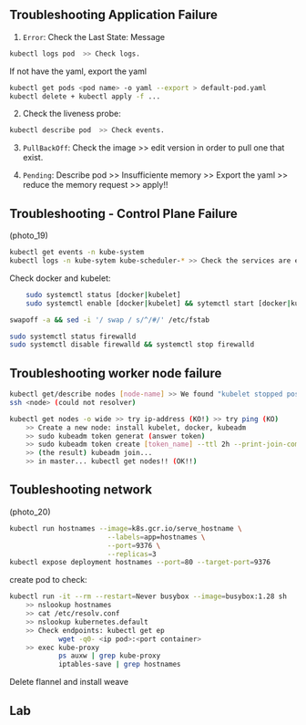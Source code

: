 ## Troubleshooting Application Failure

1. `Error`: Check the Last State: Message

```bash
kubectl logs pod  >> Check logs.
```

If not have the yaml, export the yaml

```bash
kubectl get pods <pod name> -o yaml --export > default-pod.yaml
kubectl delete + kubectl apply -f ...
```

2. Check the liveness probe:

```bash
kubectl describe pod  >> Check events.
```

3. `PullBackOff`:
Check the image >> edit version in order to pull one that exist.

4. `Pending`:
Describe pod >> Insufficiente memory >> Export the yaml >> reduce the memory request >> apply!!

## Troubleshooting - Control Plane Failure

(photo_19)

```bash
kubectl get events -n kube-system
kubectl logs -n kube-sytem kube-scheduler-* >> Check the services are enable
```

Check docker and kubelet:

```bash
    sudo systemctl status [docker|kubelet]
    sudo systemctl enable [docker|kubelet] && sytemctl start [docker|kubelet]
```

```bash
swapoff -a && sed -i '/ swap / s/^/#/' /etc/fstab
```

```bash
sudo systemctl status firewalld
sudo systemctl disable firewalld && systemctl stop firewalld
```

## Troubleshooting worker node failure

```bash
kubectl get/describe nodes [node-name] >> We found "kubelet stopped posting node status."
ssh <node> (could not resolver)
```

```bash
kubectl get nodes -o wide >> try ip-address (KO!) >> try ping (KO)
    >> Create a new node: install kubelet, docker, kubeadm
    >> sudo kubeadm token generat (answer token)
    >> sudo kubeadm token create [token_name] --ttl 2h --print-join-command
    >> (the result) kubeadm join...
    >> in master... kubectl get nodes!! (OK!!)
```

## Toubleshooting network

(photo_20)

```bash
kubectl run hostnames --image=k8s.gcr.io/serve_hostname \
                        --labels=app=hostnames \
                        --port=9376 \
                        --replicas=3
kubectl expose deployment hostnames --port=80 --target-port=9376
```

create pod to check:

```bash
kubectl run -it --rm --restart=Never busybox --image=busybox:1.28 sh
    >> nslookup hostnames
    >> cat /etc/resolv.conf
    >> nslookup kubernetes.default
    >> Check endpoints: kubectl get ep
            wget -q0- <ip pod>:<port container>
    >> exec kube-proxy
            ps auxw | grep kube-proxy
            iptables-save | grep hostnames
```

Delete flannel and install weave

## Lab
